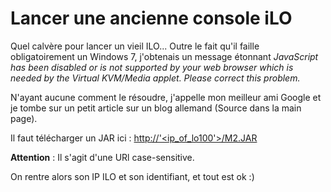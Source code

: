 # Lancer une ancienne console iLO

Quel calvère pour lancer un vieil ILO... Outre le fait qu'il faille
obligatoirement un Windows 7, j'obtenais un message étonnant
*JavaScript has been disabled or is not supported by your web browser
which is needed by the Virtual KVM/Media applet. Please correct this
problem.*

N'ayant aucune comment le résoudre, j'appelle mon meilleur ami Google
et je tombe sur un petit article sur un blog allemand (Source dans la
main page).

Il faut télécharger un JAR ici :
[http://'<ip_of_lo100'>/M2.JAR](http://<ip_of_lo100>/M2.JAR)

**Attention** : Il s'agit d'une URl case-sensitive.

On rentre alors son IP ILO et son identifiant, et tout est ok :)
